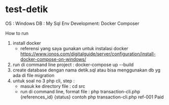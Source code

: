 # test-detik
OS : Windows
DB : My Sql
Env Development: Docker Composer

How to run
1. install docker 
    - referensi yang saya gunakan untuk instalasi docker 
        https://www.ionos.com/digitalguide/server/configuration/install-docker-compose-on-windows/
2. run di command line project : docker-compose up --build
3. create database dengan nama detik.sql atau bisa menggunakan db yg ada di file migration
4. untuk soal no 3 php cli, step :
    - masuk ke directory file : cd src
    - run di command line, format file : php transaction-cli.php {references_id} {status}
        contoh php transaction-cli.php ref-001 Paid

